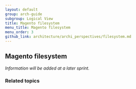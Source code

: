 ```yaml
---
layout: default
group: arch-guide
subgroup: Logical View
title: Magento filesystem
menu_title: Magento filesystem
menu_order: 3
github_link: architecture/archi_perspectives/filesystem.md
---
```



<h2>Magento filesystem</h2>
<i>Information will be added at a later sprint.</i>


<h3>Related topics</h3>


